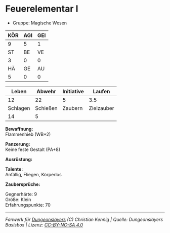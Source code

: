 # Feuerelementar I  
- Gruppe: Magische Wesen  

| KÖR | AGI | GEI |  
| --- | --- | --- |  
| 9   | 5   | 1   |
| ST  | BE  | VE  |  
| 3   | 0   | 0   |
| HÄ  | GE  | AU  |  
| 5   | 0   | 0   |


| Leben    | Abwehr   | Initiative | Laufen     |
| -------- | -------- | ---------- | ---------- |
| 12       | 22       | 5          | 3.5        |
| Schlagen | Schießen | Zaubern    | Zielzauber |
| 14       | 5        |            |            |

**Bewaffnung:**  
Flammenhieb (WB+2)

**Panzerung:**  
Keine feste Gestalt (PA+8)

**Ausrüstung:**  


**Talente:**  
Anfällig, Fliegen, Körperlos

**Zaubersprüche:**  


Gegnerhärte: 9  
Größe: Klein  
Erfahrungspunkte: 70  



___
*Fanwerk für [Dungeonslayers](https://www.dungeonslayers.net/) (C) Christian Kennig | Quelle: Dungeonslayers Basisbox | Lizenz: [CC-BY-NC-SA 4.0](https://creativecommons.org/licenses/by-nc-sa/4.0/deed.de)*